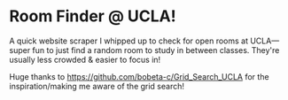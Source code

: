 # Room Finder @ UCLA!

A quick website scraper I whipped up to check for open rooms at UCLA—super fun to just find a random room to study in between classes. They're usually less crowded & easier to focus in!

Huge thanks to https://github.com/bobeta-c/Grid_Search_UCLA for the inspiration/making me aware of the grid search!